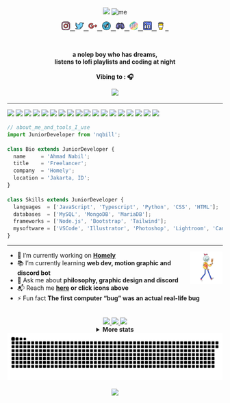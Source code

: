 <div align="center">

<br>

<img src="https://readme-typing-svg.herokuapp.com?color=%23414141&size=250&duration=5000&center=true&width=5000&height=500&lines=Hello+<guys/>!;I'm+nqbill" />
<img src="https://github.com/nqbill/nqbill/blob/main/src/img/me.gif" width="250px" height = "250px" alt="me" />

<a href="https://www.instagram.com/biilll.e"> <img width="20px" height="20px" src="https://github.com/nqbill/nqbill/blob/main/src/icon/instagram.png" alt="instagram" /> &nbsp;
<a href="https://twitter.com/nqbill"> <img width="20px" height="20px" src="https://github.com/nqbill/nqbill/blob/main/src/icon/twitter.png" alt="twitter" /> &nbsp;
<a href="mailto:foooeadonly@gmail.com"> <img width="20px" height="20px" src="https://github.com/nqbill/nqbill/blob/main/src/icon/google-plus.png" alt="gmail" /> &nbsp;
<a href="https://t.me/nqbill"> <img width="20px" height="20px" src="https://github.com/nqbill/nqbill/blob/main/src/icon/telegram.png" alt="telegram" /> &nbsp;
<a href="https://discord.gg/EcqDBw7PbB"> <img width="20px" height="20px" src="https://github.com/nqbill/nqbill/blob/main/src/icon/discord.png" alt="discord" /> &nbsp;
<a href="https://dev.to/nqbill"> <img width="20px" height="20px" src="https://github.com/nqbill/nqbill/blob/main/src/icon/devto.png" alt="devto" /> &nbsp;
<a href="https://www.linkedin.com/in/nqbill"> <img width="20px" height="20px" src="https://github.com/nqbill/nqbill/blob/main/src/icon/linkedin.png" alt="linkedin" /> &nbsp;
<a href="https://www.buymeacoffee.com/nqbill"> <img width="20px" height="20px" src="https://github.com/nqbill/nqbill/blob/main/src/icon/coffee.jpg" alt="buymecoffee" /> &nbsp;
    
</a>

<br>

<p><strong> a nolep boy who has dreams,
<br> listens to lofi playlists and coding at night
<br><br> Vibing to : 🎧  </strong></p>

<a href="https://open.spotify.com/user/nqbill">
    <img src="https://now-play.vercel.app/api/generate?uid=97c7a9a7-5860-49a6-98d8-4c9fdd7dce1f" width="50%" />
</a>

</div>

<hr></hr>

<p align="left">
  
  <img src="https://img.shields.io/badge/-%F0%9F%9A%80%20Tools%20I%20use-orange" />
  <img src="https://img.shields.io/badge/-%3A-orange" />
  
  <!--- Languages --->
  <img src="https://img.shields.io/badge/JavaScript-323330?style=flat&logo=javascript&logoColor=F7DF1E" />
  <img src="https://img.shields.io/badge/TypeScript-007ACC?style=flat&logo=typescript&logoColor=white" />
  <img src="https://img.shields.io/badge/Python-FFD43B?style=flat&logo=python&logoColor=blue" />
  <img src="https://img.shields.io/badge/CSS3-1572B6?style=flat&logo=css3&logoColor=white" />
  <img src="https://img.shields.io/badge/HTML5-E34F26?style=flat&logo=html5&logoColor=white" />
  
  <!--- database --->
  <img src="https://img.shields.io/badge/MySQL-005C84?style=flat&logo=mysql&logoColor=white" />
  <img src="https://img.shields.io/badge/MongoDB-4EA94B?style=flat&logo=mongodb&logoColor=white" />
  <img src="https://img.shields.io/badge/MariaDB-003545?style=flat&logo=mariadb&logoColor=white" />

  <!--- frameworks --->
  <img src="https://img.shields.io/badge/Node.js-339933?style=flat&logo=nodedotjs&logoColor=white" />
  <img src="https://img.shields.io/badge/Bootstrap-563D7C?style=flat&logo=bootstrap&logoColor=white" />
  <img src="https://img.shields.io/badge/Tailwind_CSS-38B2AC?style=flat&logo=tailwind-css&logoColor=white" />
  
  <!--- mysoftware --->
  <img src="https://img.shields.io/badge/Visual_Studio_Code-0078D4?style=flat&logo=visual%20studio%20code&logoColor=white" />
  <img src="https://img.shields.io/badge/Adobe%20Illustrator-FF9A00?style=flat&logo=adobe%20illustrator&logoColor=white" />
  <img src="https://img.shields.io/badge/Adobe%20Photoshop-31A8FF?style=flat&logo=Adobe%20Photoshop&logoColor=black" />
  <img src="https://img.shields.io/badge/Adobe%20Lightroom-31A8FF?style=flat&logo=Adobe%20Lightroom&logoColor=white" />
  <img src="https://img.shields.io/badge/Canva-%2300C4CC.svg?&style=flat&logo=Canva&logoColor=white" />

</p>

```javascript
// about_me_and_tools_I_use 
import JuniorDeveloper from 'nqbill';

class Bio extends JuniorDeveloper {
  name     = 'Ahmad Nabil';
  title    = 'Freelancer';
  company  = 'Homely';
  location = 'Jakarta, ID';
}

class Skills extends JuniorDeveloper {
  languages  = ['JavaScript', 'Typescript', 'Python', 'CSS', 'HTML'];
  databases  = ['MySQL', 'MongoDB', 'MariaDB'];
  frameworks = ['Node.js', 'Bootstrap', 'Tailwind'];
  mysoftware = ['VSCode', 'Illustrator', 'Photoshop', 'Lightroom', 'Canva']
}
```

<hr></hr>

<img src="https://github.com/nqbill/nqbill/blob/main/src/img/walk.gif?raw=true" width="15%" align="right" alt="Github" />

- 🔭 I’m currently working on **[Homely](https://github.com/homelyy)** 
- 📚 I’m currently learning **web dev, motion graphic and discord bot**
- 💭 Ask me about **philosophy, graphic design and discord**
- 📬 Reach me **[here](mailto:foooeadonly@gmail.com) or click icons above**
- ⚡ Fun fact **The first computer “bug” was an actual real-life bug**

<br>

<div align="center" >
<a href="https://github.com/nqbill">
    
<img src="https://github-profile-summary-cards.vercel.app/api/cards/stats?username=nqbill&theme=nord_bright" width="32.5%">
<img src="https://github-profile-summary-cards.vercel.app/api/cards/repos-per-language?username=nqbill&theme=nord_bright" width="32.5%">
<img src="https://github-profile-summary-cards.vercel.app/api/cards/most-commit-language?username=nqbill&theme=nord_bright" width="32.5%">
    
</a>
    
<details>

<summary> <strong> More stats </strong> </summary>
<a href="https://github.com/nqbill">
<img src="https://github-profile-summary-cards.vercel.app/api/cards/profile-details?username=nqbill&theme=nord_bright" >

</details>

<a href="https://github.com/nqbill">
<img src="https://raw.githubusercontent.com/nqbill/nqbill/d789ec981b133425f62eb0259d589d92f8b19ce1/src/img/snake.svg" width="1000"/> <br> <br>
<img src="https://readme-typing-svg.herokuapp.com?color=%23363636&size=35&duration=7000&center=true&vCenter=true&width=1000&lines=This+page+is+best+viewed+with+dark+mode+off" width="60%" />

</div>
